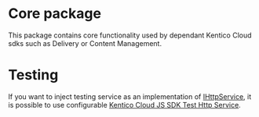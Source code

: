 
# Core package

This package contains core functionality used by dependant Kentico Cloud sdks such as Delivery or Content Management.

# Testing

If you want to inject testing service as an implementation of [IHttpService](lib/http/ihttp.service.ts), it is possible to use configurable [Kentico Cloud JS SDK Test Http Service](https://www.npmjs.com/package/kentico-cloud-js-sdk-test-http-service).



